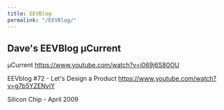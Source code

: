 ```yaml
---
title: EEVBlog
permalink: "/EEVBlog/"
---
```


Dave's EEVBlog µCurrent
-----------------------

µCurrent <https://www.youtube.com/watch?v=i069j6S80OU>

EEVblog \#72 - Let's Design a Product <https://www.youtube.com/watch?v=g7b5YZENvjY>

Silicon Chip - April 2009